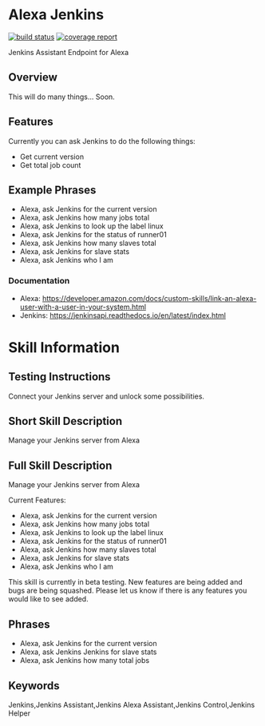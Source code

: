 # Alexa Jenkins

[![build status](https://git.cssnr.com/shane/alexa-jenkins/badges/master/build.svg)](https://git.cssnr.com/shane/alexa-jenkins/commits/master) [![coverage report](https://git.cssnr.com/shane/alexa-jenkins/badges/master/coverage.svg)](https://git.cssnr.com/shane/alexa-jenkins/commits/master)

Jenkins Assistant Endpoint for Alexa

## Overview

This will do many things... Soon.

## Features

Currently you can ask Jenkins to do the following things:

- Get current version
- Get total job count

## Example Phrases

- Alexa, ask Jenkins for the current version
- Alexa, ask Jenkins how many jobs total
- Alexa, ask Jenkins to look up the label linux
- Alexa, ask Jenkins for the status of runner01
- Alexa, ask Jenkins how many slaves total
- Alexa, ask Jenkins for slave stats
- Alexa, ask Jenkins who I am

### Documentation

- Alexa: https://developer.amazon.com/docs/custom-skills/link-an-alexa-user-with-a-user-in-your-system.html
- Jenkins:  https://jenkinsapi.readthedocs.io/en/latest/index.html

# Skill Information

## Testing Instructions

Connect your Jenkins server and unlock some possibilities.

## Short Skill Description

Manage your Jenkins server from Alexa

## Full Skill Description

Manage your Jenkins server from Alexa

Current Features:

- Alexa, ask Jenkins for the current version
- Alexa, ask Jenkins how many jobs total
- Alexa, ask Jenkins to look up the label linux
- Alexa, ask Jenkins for the status of runner01
- Alexa, ask Jenkins how many slaves total
- Alexa, ask Jenkins for slave stats
- Alexa, ask Jenkins who I am

This skill is currently in beta testing. New features are being added and bugs are being squashed. Please let us know if there is any features you would like to see added.

## Phrases

- Alexa, ask Jenkins for the current version
- Alexa, ask Jenkins Jenkins for slave stats
- Alexa, ask Jenkins how many total jobs

## Keywords

Jenkins,Jenkins Assistant,Jenkins Alexa Assistant,Jenkins Control,Jenkins Helper
